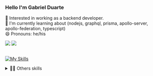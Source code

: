 ### Hello I'm Gabriel Duarte

🔭 Interested in working as a backend developer.<br />
🌱 I'm currently learning about (nodejs, graphql, prisma, apollo-server, apollo-federation, typescript)<br />
😄 Pronouns: he/his

<div> 
  <a href="https://www.linkedin.com/in/jdsgabriel" target="_blank"><img src="https://img.shields.io/badge/-LinkedIn-%230077B5?style=for-the-badge&logo=linkedin&logoColor=white" target="_blank"></a> 
    <a href = "mailto:jds.gabrielduarte@gmail.com"><img src="https://img.shields.io/badge/-Gmail-db4a39?style=for-the-badge&logo=gmail&logoColor=white" target="_blank">    </a>
    <br>
    <br>
</div>

[![My Skills](https://skillicons.dev/icons?i=nodejs,express,apollo,ts,graphql,prisma,docker,mysql,postgres)](https://skillicons.dev)
<br>

<details closed>
<summary>🐱‍💻 Others skills</summary>
<div>
<br>

[![My Skills](https://skillicons.dev/icons?i=angular,react,nextjs,ts,styledcomponents,html,css,bootstrap)](https://skillicons.dev)

<br>
<a href="https://github.com/jdgabriel">
  <img height="180em" src="https://github-readme-stats.vercel.app/api?username=jdgabriel&show_icons=true&theme=merko&include_all_commits=true&count_private=true"/>
</a>
  
</div>

</details>





